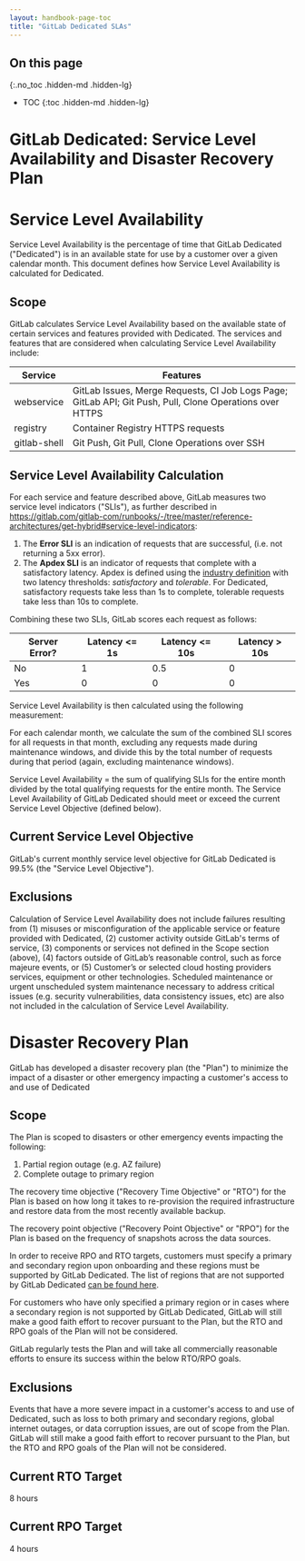 ```yaml
---
layout: handbook-page-toc
title: "GitLab Dedicated SLAs"
---
```


## On this page
{:.no_toc .hidden-md .hidden-lg}

- TOC
{:toc .hidden-md .hidden-lg}

# GitLab Dedicated: Service Level Availability and Disaster Recovery Plan 

# Service Level Availability
Service Level Availability is the percentage of time that GitLab Dedicated ("Dedicated") is in an available state for use by a customer over a given calendar month. This document defines how Service Level Availability is calculated for Dedicated.

## Scope
GitLab calculates Service Level Availability based on the available state of certain services and features provided with Dedicated. The services and features that are considered when calculating Service Level Availability include:

| Service | Features |
| ------ | ------ |
| webservice | GitLab Issues, Merge Requests, CI Job Logs Page; GitLab API; Git Push, Pull, Clone Operations over HTTPS |
| registry | Container Registry HTTPS requests |
| gitlab-shell | Git Push, Git Pull, Clone Operations over SSH|

## Service Level Availability Calculation
For each service and feature described above, GitLab measures two service level indicators ("SLIs"), as further described in https://gitlab.com/gitlab-com/runbooks/-/tree/master/reference-architectures/get-hybrid#service-level-indicators:
1. The **Error SLI** is an indication of requests that are successful, (i.e. not returning a 5xx error).
1. The **Apdex SLI** is an indicator of requests that complete with a satisfactory latency. Apdex is defined using the [industry definition](https://en.wikipedia.org/wiki/Apdex) with two latency thresholds: _satisfactory_ and _tolerable_. For Dedicated, satisfactory requests take less than 1s to complete, tolerable requests take less than 10s to complete.

Combining these two SLIs, GitLab scores each request as follows:

| Server Error? | Latency <= 1s | Latency <= 10s | Latency > 10s | 
| --- | --- | ------ | ------ |
| No | 1 | 0.5 | 0 |
| Yes | 0 | 0 | 0 |

Service Level Availability is then calculated using the following measurement:

For each calendar month, we calculate the sum of the combined SLI scores for all requests in that month, excluding any requests made during maintenance windows, and divide this by the total number of requests during that period (again, excluding maintenance windows).

Service Level Availability = the sum of qualifying SLIs for the entire month divided by the total qualifying requests for the entire month. The Service Level Availability of GitLab Dedicated should meet or exceed the current Service Level Objective (defined below).

## Current Service Level Objective
GitLab's current monthly service level objective for GitLab Dedicated is 99.5% (the "Service Level Objective").

## Exclusions
Calculation of Service Level Availability does not include failures resulting from (1) misuses or misconfiguration of the applicable service or feature provided with Dedicated, (2) customer activity outside GitLab's terms of service, (3) components or services not defined in the Scope section (above), (4) factors outside of GitLab’s reasonable control, such as force majeure events, or (5) Customer’s or selected cloud hosting providers services, equipment or other technologies. Scheduled maintenance or urgent unscheduled system maintenance necessary to address critical issues (e.g. security vulnerabilities, data consistency issues, etc) are also not included in the calculation of Service Level Availability.

# Disaster Recovery Plan

GitLab has developed a disaster recovery plan (the "Plan") to minimize the impact of a disaster or other emergency impacting a customer's access to and use of Dedicated

## Scope
The Plan is scoped to disasters or other emergency events impacting the following:
1. Partial region outage (e.g. AZ failure)
2. Complete outage to primary region

The recovery time objective ("Recovery Time Objective" or "RTO") for the Plan is based on how long it takes to re-provision the required infrastructure and restore data from the most recently available backup. 

The recovery point objective ("Recovery Point Objective" or "RPO") for the Plan is based on the frequency of snapshots across the data sources.

In order to receive RPO and RTO targets, customers must specify a primary and secondary region upon onboarding and these regions must be supported by GitLab Dedicated. The list of regions that are not supported by GitLab Dedicated [can be found here](https://docs.gitlab.com/ee/subscriptions/gitlab_dedicated/#aws-regions-not-supported).

For customers who have only specified a primary region or in cases where a secondary region is not supported by GitLab Dedicated, GitLab will still make a good faith effort to recover pursuant to the Plan, but the RTO and RPO goals of the Plan will not be considered.

GitLab regularly tests the Plan and will take all commercially reasonable efforts to ensure its success within the below RTO/RPO goals.

## Exclusions

Events that have a more severe impact in a customer's access to and use of Dedicated, such as loss to both primary and secondary regions, global internet outages, or data corruption issues, are out of scope from the Plan. GitLab will still make a good faith effort to recover pursuant to the Plan, but the RTO and RPO goals of the Plan will not be considered.

## Current RTO Target
8 hours

## Current RPO Target
4 hours
